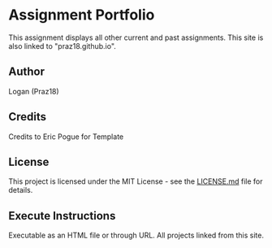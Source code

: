 # Assignment Portfolio
This assignment displays all other current and past assignments. 
This site is also linked to "praz18.github.io".

## Author
Logan (Praz18)

## Credits
Credits to Eric Pogue for Template

## License
This project is licensed under the MIT License - see the [LICENSE.md](LICENSE) file for details.

## Execute Instructions
Executable as an HTML file or through URL. All projects linked from this site.
